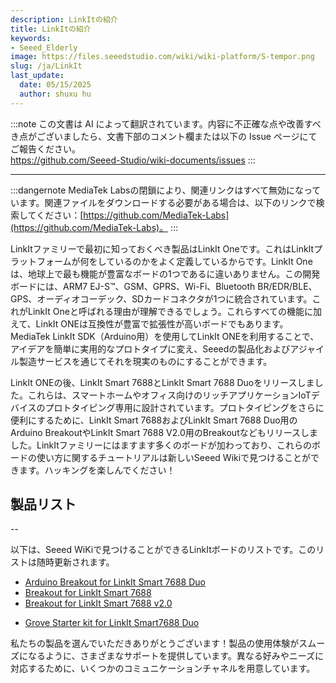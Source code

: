 ```yaml
---
description: LinkItの紹介
title: LinkItの紹介
keywords:
- Seeed_Elderly
image: https://files.seeedstudio.com/wiki/wiki-platform/S-tempor.png
slug: /ja/LinkIt
last_update:
  date: 05/15/2025
  author: shuxu hu
---
```

:::note
この文書は AI によって翻訳されています。内容に不正確な点や改善すべき点がございましたら、文書下部のコメント欄または以下の Issue ページにてご報告ください。  
https://github.com/Seeed-Studio/wiki-documents/issues
:::

---

:::dangernote
MediaTek Labsの閉鎖により、関連リンクはすべて無効になっています。関連ファイルをダウンロードする必要がある場合は、以下のリンクで検索してください：[https://github.com/MediaTek-Labs](https://github.com/MediaTek-Labs)。
:::

LinkItファミリーで最初に知っておくべき製品はLinkIt Oneです。これはLinkItプラットフォームが何をしているのかをよく定義しているからです。LinkIt Oneは、地球上で最も機能が豊富なボードの1つであるに違いありません。この開発ボードには、ARM7 EJ-S™、GSM、GPRS、Wi-Fi、Bluetooth BR/EDR/BLE、GPS、オーディオコーデック、SDカードコネクタが1つに統合されています。これがLinkIt Oneと呼ばれる理由が理解できるでしょう。これらすべての機能に加えて、LinkIt ONEは互換性が豊富で拡張性が高いボードでもあります。MediaTek LinkIt SDK（Arduino用）を使用してLinkIt ONEを利用することで、アイデアを簡単に実用的なプロトタイプに変え、Seeedの製品化およびアジャイル製造サービスを通じてそれを現実のものにすることができます。

LinkIt ONEの後、LinkIt Smart 7688とLinkIt Smart 7688 Duoをリリースしました。これらは、スマートホームやオフィス向けのリッチアプリケーションIoTデバイスのプロトタイピング専用に設計されています。プロトタイピングをさらに便利にするために、LinkIt Smart 7688およびLinkIt Smart 7688 Duo用のArduino BreakoutやLinkIt Smart 7688 V2.0用のBreakoutなどもリリースしました。LinkItファミリーにはますます多くのボードが加わっており、これらのボードの使い方に関するチュートリアルは新しいSeeed Wikiで見つけることができます。ハッキングを楽しんでください！

## 製品リスト
--

以下は、Seeed WiKiで見つけることができるLinkItボードのリストです。このリストは随時更新されます。

- [Arduino Breakout for LinkIt Smart 7688 Duo](/Arduino_Breakout_for_LinkIt_Smart_7688_Duo/)
- [Breakout for LinkIt Smart 7688](/Arduino_Breakout_for_LinkIt_Smart_7688_Duo/)
- [Breakout for LinkIt Smart 7688 v2.0](/Breakout_for_LinkIt_Smart_7688_v2.0/)
<!-- - [Grove - Starter Kit for LinkIt ONE](/_Grove-Starter_Kit_for_LinkIt_ONE/) -->
<!-- - [Grove Breakout for LinkIt Smart 7688 Duo](/_Grove_Breakout_for_LinkIt_Smart_7688_Duo/) -->
- [Grove Starter kit for LinkIt Smart7688 Duo](/Grove_Starter_kit_for_LinkIt_Smart7688_Duo/)
<!-- - [LinkIt ONE](/LinkIt_ONE/) -->
<!-- - [LinkIt Smart 7688](/LinkIt_Smart_7688/) -->
<!-- - [LinkIt Smart 7688 Duo](/LinkIt_Smart_7688_Duo/) -->
<!-- - [Linkit Connect 7681](/Linkit_Connect_7681/) -->
<!-- - [Sidekick Basic Kit for LinkIt ONE](/Sidekick_Basic_Kit_for_LinkIt_ONE/) -->

私たちの製品を選んでいただきありがとうございます！製品の使用体験がスムーズになるように、さまざまなサポートを提供しています。異なる好みやニーズに対応するために、いくつかのコミュニケーションチャネルを用意しています。

<div class="button_tech_support_container">
<a href="https://forum.seeedstudio.com/" class="button_forum"></a> 
<a href="https://www.seeedstudio.com/contacts" class="button_email"></a>
</div>

<div class="button_tech_support_container">
<a href="https://discord.gg/eWkprNDMU7" class="button_discord"></a> 
<a href="https://github.com/Seeed-Studio/wiki-documents/discussions/69" class="button_discussion"></a>
</div>